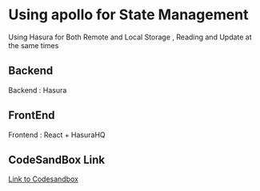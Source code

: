 # Using apollo for State Management
Using Hasura for Both Remote and Local Storage , Reading and Update at the same times

## Backend
Backend  : Hasura

## FrontEnd
Frontend : React + HasuraHQ 

## CodeSandBox Link
[ Link to Codesandbox ](https://choosealicense.com/licenses/mit/)
